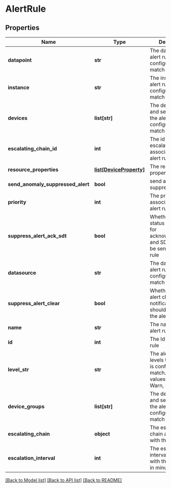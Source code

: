 # AlertRule

## Properties
Name | Type | Description | Notes
------------ | ------------- | ------------- | -------------
**datapoint** | **str** | The datapoint the alert rule is configured to match | [optional] 
**instance** | **str** | The instance the alert rule is configured to match | [optional] 
**devices** | **list[str]** | The device names and service names the alert rule is configured to match | [optional] 
**escalating_chain_id** | **int** | The id of the escalation chain associated with the alert rule | 
**resource_properties** | [**list[DeviceProperty]**](DeviceProperty.md) | The resource property filters list | [optional] 
**send_anomaly_suppressed_alert** | **bool** |  send anomaly suppressed alert | 
**priority** | **int** | The priority associated with the alert rule | 
**suppress_alert_ack_sdt** | **bool** | Whether or not status notifications for acknowledgements and SDTs should be sent to the alert rule | [optional] 
**datasource** | **str** | The datasource the alert rule is configured to match | [optional] 
**suppress_alert_clear** | **bool** | Whether or not alert clear notifications should be sent to the alert rule | [optional] 
**name** | **str** | The name of the alert rule | 
**id** | **int** | The Id of the alert rule | [optional] 
**level_str** | **str** | The alert severity levels the alert rule is configured to match. Acceptable values are: All, Warn, Error, Critical | [optional] 
**device_groups** | **list[str]** | The device groups and service groups the alert rule is configured to match | [optional] 
**escalating_chain** | **object** | The escalation chain associated with the alert rule | [optional] 
**escalation_interval** | **int** | The escalation interval associated with the alert rule, in minutes | [optional] 

[[Back to Model list]](../README.md#documentation-for-models) [[Back to API list]](../README.md#documentation-for-api-endpoints) [[Back to README]](../README.md)


